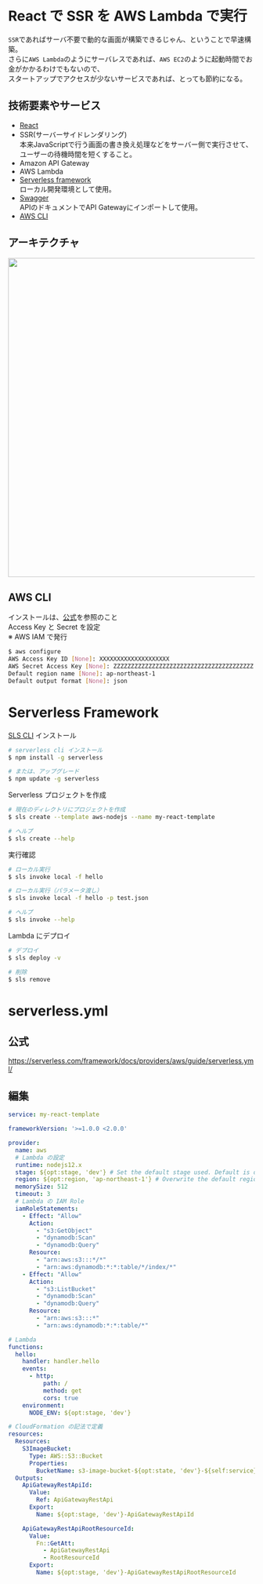 # React で SSR を AWS Lambda で実行
`SSR`であればサーバ不要で動的な画面が構築できるじゃん、ということで早速構築。  
さらに`AWS Lambda`のようにサーバレスであれば、`AWS EC2`のように起動時間でお金がかかるわけでもないので、  
スタートアップでアクセスが少ないサービスであれば、とっても節約になる。

## 技術要素やサービス
* [React](https://ja.wikipedia.org/wiki/React)  
* SSR(サーバーサイドレンダリング)  
本来JavaScriptで行う画面の書き換え処理などをサーバー側で実行させて、ユーザーの待機時間を短くすること。
* Amazon API Gateway
* AWS Lambda
* [Serverless framework](https://serverless.com/)  
ローカル開発環境として使用。
* [Swagger](https://swagger.io/)  
APIのドキュメントでAPI Gatewayにインポートして使用。
* [AWS CLI](https://docs.aws.amazon.com/ja_jp/cli/latest/userguide/cli-chap-welcome.html)

## アーキテクチャ
<img width="650" src="https://user-images.githubusercontent.com/8340629/72343322-ed188400-3711-11ea-9a15-a0a60431a2be.png">

## AWS CLI
インストールは、[公式](https://docs.aws.amazon.com/ja_jp/cli/latest/userguide/cli-chap-welcome.html)を参照のこと  
Access Key と Secret を設定  
※ AWS IAM で発行
```bash
$ aws configure
AWS Access Key ID [None]: XXXXXXXXXXXXXXXXXXXX
AWS Secret Access Key [None]: ZZZZZZZZZZZZZZZZZZZZZZZZZZZZZZZZZZZZZZZZ
Default region name [None]: ap-northeast-1
Default output format [None]: json
```

# Serverless Framework
[SLS CLI](https://serverless.com/framework/docs/getting-started/) インストール
```bash
# serverless cli インストール
$ npm install -g serverless

# または、アップグレード
$ npm update -g serverless
```
Serverless プロジェクトを作成
```bash
# 現在のディレクトリにプロジェクトを作成
$ sls create --template aws-nodejs --name my-react-template

# ヘルプ
$ sls create --help
```
実行確認
```bash
# ローカル実行
$ sls invoke local -f hello

# ローカル実行（パラメータ渡し）
$ sls invoke local -f hello -p test.json

# ヘルプ
$ sls invoke --help
```
Lambda にデプロイ
```bash
# デプロイ
$ sls deploy -v

# 削除
$ sls remove
```

# serverless.yml
## 公式
https://serverless.com/framework/docs/providers/aws/guide/serverless.yml/
## 編集
```yml
service: my-react-template

frameworkVersion: '>=1.0.0 <2.0.0'

provider:
  name: aws
  # Lambda の設定
  runtime: nodejs12.x
  stage: ${opt:stage, 'dev'} # Set the default stage used. Default is dev
  region: ${opt:region, 'ap-northeast-1'} # Overwrite the default region used. Default is ap-northeast-1
  memorySize: 512
  timeout: 3
  # Lambda の IAM Role
  iamRoleStatements:
    - Effect: "Allow"
      Action:
        - "s3:GetObject"
        - "dynamodb:Scan"
        - "dynamodb:Query"
      Resource: 
        - "arn:aws:s3:::*/*"
        - "arn:aws:dynamodb:*:*:table/*/index/*"
    - Effect: "Allow"
      Action:
        - "s3:ListBucket"
        - "dynamodb:Scan"
        - "dynamodb:Query"
      Resource:
        - "arn:aws:s3:::*"
        - "arn:aws:dynamodb:*:*:table/*"

# Lambda
functions:
  hello:
    handler: handler.hello
    events:
      - http:
          path: /
          method: get
          cors: true
    environment:
      NODE_ENV: ${opt:stage, 'dev'}

# CloudFormation の記法で定義
resources:
  Resources:
    S3ImageBucket:
      Type: AWS::S3::Bucket
      Properties:
        BucketName: s3-image-bucket-${opt:state, 'dev'}-${self:service}
  Outputs:
    ApiGatewayRestApiId:
      Value:
        Ref: ApiGatewayRestApi
      Export:
        Name: ${opt:stage, 'dev'}-ApiGatewayRestApiId

    ApiGatewayRestApiRootResourceId:
      Value:
        Fn::GetAtt:
          - ApiGatewayRestApi
          - RootResourceId
      Export:
        Name: ${opt:stage, 'dev'}-ApiGatewayRestApiRootResourceId
```
